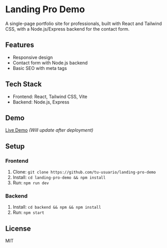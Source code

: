 # Landing Pro Demo
A single-page portfolio site for professionals, built with React and Tailwind CSS, with a Node.js/Express backend for the contact form.

## Features
- Responsive design
- Contact form with Node.js backend
- Basic SEO with meta tags

## Tech Stack
- Frontend: React, Tailwind CSS, Vite
- Backend: Node.js, Express

## Demo
[Live Demo](https://landing-pro-demo.vercel.app) *(Will update after deployment)*

## Setup
### Frontend
1. Clone: `git clone https://github.com/tu-usuario/landing-pro-demo`
2. Install: `cd landing-pro-demo && npm install`
3. Run: `npm run dev`

### Backend
1. Install: `cd backend && npm && npm install`
2. Run: `npm start`

## License
MIT
